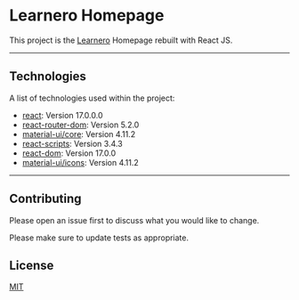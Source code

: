 # Learnero Homepage

This project is the [Learnero](https://learnero.co) Homepage
rebuilt with React JS.

---

## Technologies

A list of technologies used within the project:

- [react](https://www.npmjs.com/package/react): Version 17.0.0.0
- [react-router-dom](https://www.npmjs.com/package/react-router-dom): Version 5.2.0
- [material-ui/core](https://www.npmjs.com/package/@material-ui/core): Version 4.11.2
- [react-scripts](https://www.npmjs.com/package/react-scripts): Version 3.4.3
- [react-dom](https://www.npmjs.com/package/react-dom): Version 17.0.0
- [material-ui/icons](https://www.npmjs.com/package/@material-ui/icons): Version 4.11.2

---

## Contributing

Please open an issue first to discuss what you would like to change.

Please make sure to update tests as appropriate.

## License

[MIT](https://choosealicense.com/licenses/mit/)

